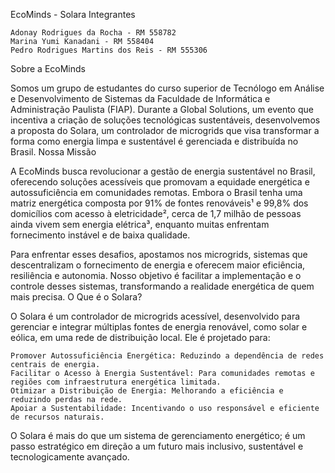 EcoMinds - Solara
Integrantes

    Adonay Rodrigues da Rocha - RM 558782
    Marina Yumi Kanadani - RM 558404
    Pedro Rodrigues Martins dos Reis - RM 555306

Sobre a EcoMinds

Somos um grupo de estudantes do curso superior de Tecnólogo em Análise e Desenvolvimento de Sistemas da Faculdade de Informática e Administração Paulista (FIAP). Durante a Global Solutions, um evento que incentiva a criação de soluções tecnológicas sustentáveis, desenvolvemos a proposta do Solara, um controlador de microgrids que visa transformar a forma como energia limpa e sustentável é gerenciada e distribuída no Brasil.
Nossa Missão

A EcoMinds busca revolucionar a gestão de energia sustentável no Brasil, oferecendo soluções acessíveis que promovam a equidade energética e autossuficiência em comunidades remotas. Embora o Brasil tenha uma matriz energética composta por 91% de fontes renováveis¹ e 99,8% dos domicílios com acesso à eletricidade², cerca de 1,7 milhão de pessoas ainda vivem sem energia elétrica³, enquanto muitas enfrentam fornecimento instável e de baixa qualidade.

Para enfrentar esses desafios, apostamos nos microgrids, sistemas que descentralizam o fornecimento de energia e oferecem maior eficiência, resiliência e autonomia. Nosso objetivo é facilitar a implementação e o controle desses sistemas, transformando a realidade energética de quem mais precisa.
O Que é o Solara?

O Solara é um controlador de microgrids acessível, desenvolvido para gerenciar e integrar múltiplas fontes de energia renovável, como solar e eólica, em uma rede de distribuição local. Ele é projetado para:

    Promover Autossuficiência Energética: Reduzindo a dependência de redes centrais de energia.
    Facilitar o Acesso à Energia Sustentável: Para comunidades remotas e regiões com infraestrutura energética limitada.
    Otimizar a Distribuição de Energia: Melhorando a eficiência e reduzindo perdas na rede.
    Apoiar a Sustentabilidade: Incentivando o uso responsável e eficiente de recursos naturais.

O Solara é mais do que um sistema de gerenciamento energético; é um passo estratégico em direção a um futuro mais inclusivo, sustentável e tecnologicamente avançado.
